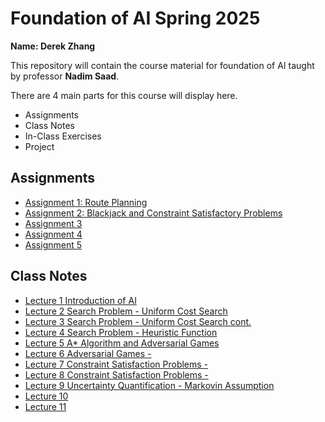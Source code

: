 # Foundation of AI Spring 2025

**Name: Derek Zhang**

This repository will contain the course material for foundation of AI taught by professor **Nadim Saad**.

There are 4 main parts for this course will display here.
- Assignments
- Class Notes
- In-Class Exercises
- Project

## Assignments
- [Assignment 1: Route Planning](./Assignment%201/)
- [Assignment 2: Blackjack and Constraint Satisfactory Problems](./Assignment%202/)
- [Assignment 3]()
- [Assignment 4]()
- [Assignment 5]()

## Class Notes
- [Lecture 1 Introduction of AI]()
- [Lecture 2 Search Problem - Uniform Cost Search]()
- [Lecture 3 Search Problem - Uniform Cost Search cont.]()
- [Lecture 4 Search Problem - Heuristic Function]()
- [Lecture 5 A* Algorithm and Adversarial Games]()
- [Lecture 6 Adversarial Games - ]()
- [Lecture 7 Constraint Satisfaction Problems - ]()
- [Lecture 8 Constraint Satisfaction Problems - ]()
- [Lecture 9 Uncertainty Quantification - Markovin Assumption]()
- [Lecture 10]()
- [Lecture 11]()